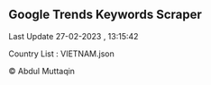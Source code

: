 

## Google Trends Keywords Scraper 
 
Last Update 27-02-2023 , 13:15:42

Country List :
VIETNAM.json



© Abdul Muttaqin 
